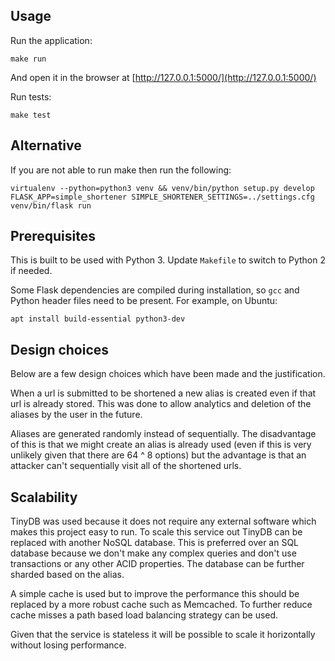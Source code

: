 ## Usage

Run the application:

    make run

And open it in the browser at [http://127.0.0.1:5000/](http://127.0.0.1:5000/)

Run tests:

    make test

## Alternative

If you are not able to run make then run the following:

    virtualenv --python=python3 venv && venv/bin/python setup.py develop
    FLASK_APP=simple_shortener SIMPLE_SHORTENER_SETTINGS=../settings.cfg venv/bin/flask run

## Prerequisites

This is built to be used with Python 3. Update `Makefile` to switch to Python 2 if needed.

Some Flask dependencies are compiled during installation, so `gcc` and Python header files need 
to be present.
For example, on Ubuntu:

    apt install build-essential python3-dev
    
## Design choices

Below are a few design choices which have been made and the justification.

When a url is submitted to be shortened a new alias is created even if that url is already stored.
This was done to allow analytics and deletion of the aliases by the user in the future.

Aliases are generated randomly instead of sequentially. The disadvantage of this is that we might
create an alias is already used (even if this is very unlikely given that there are 64 ^ 8 options)
but the advantage is that an attacker can't sequentially visit all of the shortened urls.

## Scalability

TinyDB was used because it does not require any external software which makes this project easy 
to run. To scale this service out TinyDB can be replaced with another NoSQL database. This is 
preferred over an SQL database because we don't make any complex queries and don't use transactions
or any other ACID properties. The database can be further sharded based on the alias.

A simple cache is used but to improve the performance this should be replaced by a more robust 
cache such as Memcached. To further reduce cache misses a path based load balancing strategy can 
be used. 

Given that the service is stateless it will be possible to scale it horizontally without losing 
performance.